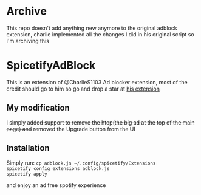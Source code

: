 # Archive
This repo doesn't add anything new anymore to the original adblock extension, charlie implemented all the changes I did in his original script so I'm archiving this

# SpicetifyAdBlock
This is an extension of @CharlieS1103 Ad blocker extension,
most of the credit should go to him so go and drop a star at
[his extension](https://github.com/CharlieS1103/spicetify-extensions)

## My modification
I simply ~~added support to remove the htop(the big ad at the top of the main page)
and~~ removed the Upgrade button from the UI

## Installation
Simply run:
`cp adblock.js ~/.config/spicetify/Extensions`  
`spicetify config extensions adblock.js`  
`spicetify apply`

and enjoy an ad free spotify experience
